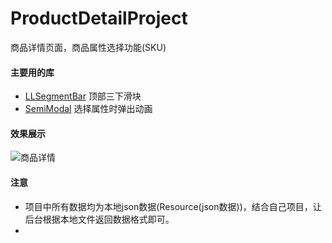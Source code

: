 # ProductDetailProject
商品详情页面，商品属性选择功能(SKU)

#### 主要用的库

- [LLSegmentBar](https://github.com/liuniuliuniu/LLSegmentBar) 顶部三下滑块
- [SemiModal](https://github.com/xiaopin/SemiModal) 选择属性时弹出动画


#### 效果展示
![商品详情](http://7xq27z.com1.z0.glb.clouddn.com/productDetail.gif)

#### 注意
- 项目中所有数据均为本地json数据(Resource(json数据))，结合自己项目，让后台根据本地文件返回数据格式即可。
- 
